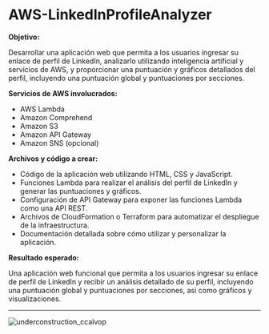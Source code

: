 # AWS-LinkedInProfileAnalyzer

**Objetivo:**

Desarrollar una aplicación web que permita a los usuarios ingresar su enlace de perfil de LinkedIn, analizarlo utilizando inteligencia artificial y servicios de AWS, y proporcionar una puntuación y gráficos detallados del perfil, incluyendo una puntuación global y puntuaciones por secciones.

**Servicios de AWS involucrados:**

  - AWS Lambda
  - Amazon Comprehend
  - Amazon S3
  - Amazon API Gateway
  - Amazon SNS (opcional)

**Archivos y código a crear:**

  - Código de la aplicación web utilizando HTML, CSS y JavaScript.
  - Funciones Lambda para realizar el análisis del perfil de LinkedIn y generar las puntuaciones y gráficos.
  - Configuración de API Gateway para exponer las funciones Lambda como una API REST.
  - Archivos de CloudFormation o Terraform para automatizar el despliegue de la infraestructura.
  - Documentación detallada sobre cómo utilizar y personalizar la aplicación.

**Resultado esperado:**

Una aplicación web funcional que permita a los usuarios ingresar su enlace de perfil de LinkedIn y recibir un análisis detallado de su perfil, incluyendo una puntuación global y puntuaciones por secciones, así como gráficos y visualizaciones.

***

![underconstruction_ccalvop](https://user-images.githubusercontent.com/126183973/234038103-2ab74b58-e1ed-48b3-b45d-74de0e3f18cf.jpg)

